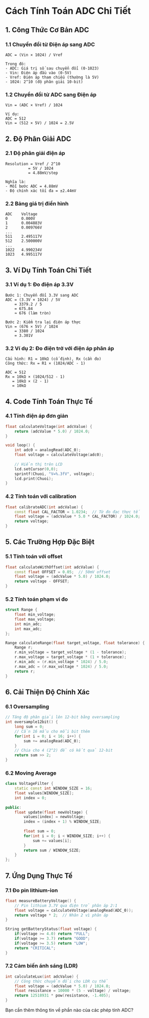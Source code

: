 # Cách Tính Toán ADC Chi Tiết

## 1. Công Thức Cơ Bản ADC

### 1.1 Chuyển đổi từ Điện áp sang ADC
```
ADC = (Vin × 1024) / Vref

Trong đó:
- ADC: Giá trị số sau chuyển đổi (0-1023)
- Vin: Điện áp đầu vào (0-5V)
- Vref: Điện áp tham chiếu (thường là 5V)
- 1024: 2^10 (độ phân giải 10-bit)
```

### 1.2 Chuyển đổi từ ADC sang Điện áp
```
Vin = (ADC × Vref) / 1024

Ví dụ:
ADC = 512
Vin = (512 × 5V) / 1024 = 2.5V
```

## 2. Độ Phân Giải ADC

### 2.1 Độ phân giải điện áp
```
Resolution = Vref / 2^10
          = 5V / 1024
          = 4.88mV/step

Nghĩa là:
- Mỗi bước ADC = 4.88mV
- Độ chính xác tối đa = ±2.44mV
```

### 2.2 Bảng giá trị điển hình
```
ADC    Voltage
0      0.000V
1      0.004883V
2      0.009766V
...
511    2.495117V
512    2.500000V
...
1022   4.990234V
1023   4.995117V
```

## 3. Ví Dụ Tính Toán Chi Tiết

### 3.1 Ví dụ 1: Đo điện áp 3.3V
```
Bước 1: Chuyển đổi 3.3V sang ADC
ADC = (3.3V × 1024) / 5V
    = 3379.2 / 5
    = 675.84
    ≈ 676 (làm tròn)

Bước 2: Kiểm tra lại điện áp thực
Vin = (676 × 5V) / 1024
    = 3380 / 1024
    = 3.301V
```

### 3.2 Ví dụ 2: Đo điện trở với điện áp phân áp
```
Cấu hình: R1 = 10kΩ (cố định), Rx (cần đo)
Công thức: Rx = R1 × (1024/ADC - 1)

ADC = 512
Rx = 10kΩ × (1024/512 - 1)
   = 10kΩ × (2 - 1)
   = 10kΩ
```

## 4. Code Tính Toán Thực Tế

### 4.1 Tính điện áp đơn giản
```cpp
float calculateVoltage(int adcValue) {
    return (adcValue * 5.0) / 1024.0;
}

void loop() {
    int adc0 = analogRead(ADC_0);
    float voltage = calculateVoltage(adc0);
    
    // Hiển thị trên LCD
    lcd.setCursor(0,0);
    sprintf(Chuoi, "V=%.3fV", voltage);
    lcd.print(Chuoi);
}
```

### 4.2 Tính toán với calibration
```cpp
float calibrateADC(int adcValue) {
    const float CAL_FACTOR = 1.0234;  // Từ đo đạc thực tế
    float voltage = (adcValue * 5.0 * CAL_FACTOR) / 1024.0;
    return voltage;
}
```

## 5. Các Trường Hợp Đặc Biệt

### 5.1 Tính toán với offset
```cpp
float calculateWithOffset(int adcValue) {
    const float OFFSET = 0.05;  // 50mV offset
    float voltage = (adcValue * 5.0) / 1024.0;
    return voltage - OFFSET;
}
```

### 5.2 Tính toán phạm vi đo
```cpp
struct Range {
    float min_voltage;
    float max_voltage;
    int min_adc;
    int max_adc;
};

Range calculateRange(float target_voltage, float tolerance) {
    Range r;
    r.min_voltage = target_voltage * (1 - tolerance);
    r.max_voltage = target_voltage * (1 + tolerance);
    r.min_adc = (r.min_voltage * 1024) / 5.0;
    r.max_adc = (r.max_voltage * 1024) / 5.0;
    return r;
}
```

## 6. Cải Thiện Độ Chính Xác

### 6.1 Oversampling
```cpp
// Tăng độ phân giải lên 12-bit bằng oversampling
int oversample12bit() {
    long sum = 0;
    // Cần 16 mẫu cho mỗi bit thêm
    for(int i = 0; i < 16; i++) {
        sum += analogRead(ADC_0);
    }
    // Chia cho 4 (2^2) để có kết quả 12-bit
    return sum >> 2;
}
```

### 6.2 Moving Average
```cpp
class VoltageFilter {
    static const int WINDOW_SIZE = 16;
    float values[WINDOW_SIZE];
    int index = 0;
    
public:
    float update(float newVoltage) {
        values[index] = newVoltage;
        index = (index + 1) % WINDOW_SIZE;
        
        float sum = 0;
        for(int i = 0; i < WINDOW_SIZE; i++) {
            sum += values[i];
        }
        return sum / WINDOW_SIZE;
    }
};
```

## 7. Ứng Dụng Thực Tế

### 7.1 Đo pin lithium-ion
```cpp
float measureBatteryVoltage() {
    // Pin lithium 3.7V qua điện trở phân áp 2:1
    float voltage = calculateVoltage(analogRead(ADC_0));
    return voltage * 2;  // Nhân 2 vì phân áp
}

String getBatteryStatus(float voltage) {
    if(voltage >= 4.0) return "FULL";
    if(voltage >= 3.7) return "GOOD";
    if(voltage >= 3.5) return "LOW";
    return "CRITICAL";
}
```

### 7.2 Cảm biến ánh sáng (LDR)
```cpp
int calculateLux(int adcValue) {
    // Công thức chuyển đổi cho LDR cụ thể
    float voltage = (adcValue * 5.0) / 1024.0;
    float resistance = 10000 * (5 - voltage) / voltage;
    return 12518931 * pow(resistance, -1.405);
}
```

Bạn cần thêm thông tin về phần nào của các phép tính ADC?